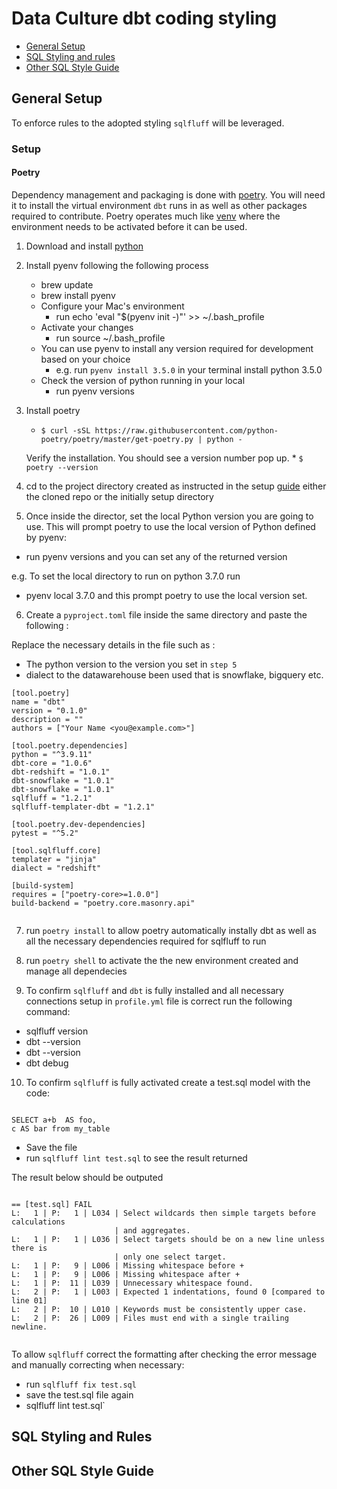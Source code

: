 # Data Culture dbt coding styling

  - [General Setup](#general-setup)
  - [SQL Styling and rules](#sql-styling-and-rules)
  - [Other SQL Style Guide](#other-sql-style-guide)


## General Setup

To enforce rules to the adopted styling `sqlfluff` will be leveraged. 

### Setup 

#### Poetry

Dependency management and packaging is done with [poetry](https://python-poetry.org/). You will need it to install the virtual environment `dbt` runs in as well as other packages required to contribute. Poetry operates much like [venv](https://docs.python.org/3/library/venv.html) where the environment needs to be activated before it can be used.

1. Download and install [python](https://www.python.org/downloads/)

2. Install pyenv following the following process
    * brew update
    * brew install pyenv
    * Configure your Mac's environment
        * run echo 'eval "$(pyenv init -)"' >> ~/.bash_profile
    * Activate your changes 
        * run source ~/.bash_profile
    * You can use pyenv to install any version required for development based on your choice
        * e.g. run `pyenv install 3.5.0` in your terminal install python 3.5.0
    * Check the version of python running in your local
        * run pyenv versions
    
    
3. Install poetry
     * `$ curl -sSL https://raw.githubusercontent.com/python-poetry/poetry/master/get-poetry.py | python -`
     
     Verify the installation. You should see a version number pop up.
        * `$ poetry --version`

4. cd to the project directory created as instructed in the setup [guide](https://www.notion.so/dbt-Setup-guide-5f8820554ea948f3a10cda2a3d2cf7c9) either the cloned repo or the initially setup directory

5. Once inside the director, set the local Python version you are going to use. This will prompt poetry to use the local version of Python defined by pyenv:
* run pyenv versions and you can set any of the returned version 

e.g. To set the local directory to run on python 3.7.0 run 
* pyenv local 3.7.0 and this prompt poetry to use the local version set. 

6. Create a `pyproject.toml` file inside the same directory and paste the following :

Replace the necessary details in the file such as : 
* The python version to the version you set in `step 5` 
* dialect to the datawarehouse been used that is snowflake, bigquery etc.

```
[tool.poetry]
name = "dbt"
version = "0.1.0"
description = ""
authors = ["Your Name <you@example.com>"]

[tool.poetry.dependencies]
python = "^3.9.11"
dbt-core = "1.0.6"
dbt-redshift = "1.0.1"
dbt-snowflake = "1.0.1"
dbt-snowflake = "1.0.1"
sqlfluff = "1.2.1"
sqlfluff-templater-dbt = "1.2.1"

[tool.poetry.dev-dependencies]
pytest = "^5.2"

[tool.sqlfluff.core]
templater = "jinja"
dialect = "redshift"

[build-system]
requires = ["poetry-core>=1.0.0"]
build-backend = "poetry.core.masonry.api"


```

7. run `poetry install` to allow poetry automatically instally dbt as well as all the necessary dependencies required for sqlfluff to run

8. run `poetry shell` to activate the the new environment created and manage all dependecies

9. To confirm `sqlfluff` and `dbt` is fully installed and all necessary connections setup in `profile.yml` file is correct run the following command:

* sqlfluff version
* dbt --version
* dbt --version
* dbt debug

10. To confirm `sqlfluff` is fully activated create a test.sql model with the code:

```

SELECT a+b  AS foo,
c AS bar from my_table

```

* Save the file
* run `sqlfluff lint test.sql` to see the result returned

The result below should be outputed 

```

== [test.sql] FAIL                                                                                                                                              
L:   1 | P:   1 | L034 | Select wildcards then simple targets before calculations
                       | and aggregates.
L:   1 | P:   1 | L036 | Select targets should be on a new line unless there is
                       | only one select target.
L:   1 | P:   9 | L006 | Missing whitespace before +
L:   1 | P:   9 | L006 | Missing whitespace after +
L:   1 | P:  11 | L039 | Unnecessary whitespace found.
L:   2 | P:   1 | L003 | Expected 1 indentations, found 0 [compared to line 01]
L:   2 | P:  10 | L010 | Keywords must be consistently upper case.
L:   2 | P:  26 | L009 | Files must end with a single trailing newline.


```

To allow `sqlfluff` correct the formatting after checking the error message and manually correcting when necessary:

* run `sqlfluff fix test.sql`
* save the test.sql file again
* sqlfluff lint test.sql` 


## SQL Styling and Rules


## Other SQL Style Guide

